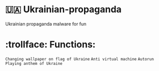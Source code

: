 # :ukraine: Ukrainian-propaganda
Ukrainian propaganda malware for fun

# :trollface: Functions:
  `Changing wallpaper on flag of Ukraine`
  `Anti virtual machine`
  `Autorun`
  `Playing anthem of Ukraine`
